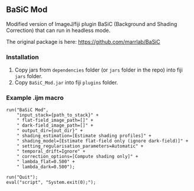 ## BaSiC Mod

Modified version of ImageJ/fiji plugin BaSiC (Background and Shading Correction) that can run in headless mode.


The original package is here:
https://github.com/marrlab/BaSiC

### Installation

1. Copy jars from `dependencies` folder (or `jars` folder in the repo) into fiji `jars` folder.
2. Copy `BaSiC_Mod.jar` into fiji `plugins` folder.


### Example .ijm macro
```
run("BaSiC Mod",
    "input_stack={path_to_stack}" +
    " flat-field_image_path=[]" +
    " dark-field_image_path=[]" +
    " output_dir={out_dir}" +
    " shading_estimation=[Estimate shading profiles]" +
    " shading_model=[Estimate flat-field only (ignore dark-field)]" +
    " setting_regularisation_parameters=Automatic" +
    " temporal_drift=Ignore" +
    " correction_options=[Compute shading only]" +
    " lambda_flat=0.500" +
    " lambda_dark=0.500");
    
run("Quit");
eval("script", "System.exit(0);");
```    